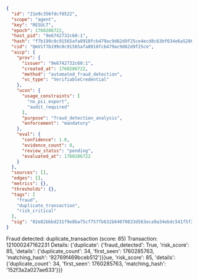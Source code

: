 ```json
{
  "id": "21e9c356fdcf0522",
  "scope": "agent",
  "key": "RESULT",
  "epoch": 1760286722,
  "host_pid": "9e6742732c60:1",
  "hash": "f7b199c0c91565afa8918fcb479ac9d62d9f25ce4ecd8c63bf634e6a52868850",
  "cid": "QmV1f7b199c0c91565afa8918fcb479ac9d62d9f25ce",
  "aicp": {
    "prov": {
      "issuer": "9e6742732c60:1",
      "created_at": 1760286722,
      "method": "automated_fraud_detection",
      "vc_type": "VerifiableCredential"
    },
    "ucon": {
      "usage_constraints": [
        "no_pii_export",
        "audit_required"
      ],
      "purpose": "fraud_detection_analysis",
      "enforcement": "mandatory"
    },
    "eval": {
      "confidence": 1.0,
      "evidence_count": 0,
      "review_status": "pending",
      "evaluated_at": 1760286722
    }
  },
  "sources": [],
  "edges": [],
  "metrics": {},
  "thresholds": {},
  "tags": [
    "fraud",
    "duplicate_transaction",
    "risk_critical"
  ],
  "sig": "02e82bbbd231f9e8ba75cf757fb632b64070833d563eca9a34ebdc541f5f29e0"
}
```

Fraud detected: duplicate_transaction (score: 85)
Transaction: 121000247162231
Details: {'duplicate': {'fraud_detected': True, 'risk_score': 85, 'details': {'duplicate_count': 34, 'first_seen': 1760285763, 'matching_hash': '92769f469bceb512'}}}ue, 'risk_score': 85, 'details': {'duplicate_count': 34, 'first_seen': 1760285763, 'matching_hash': '152f3a2a027ae633'}}}